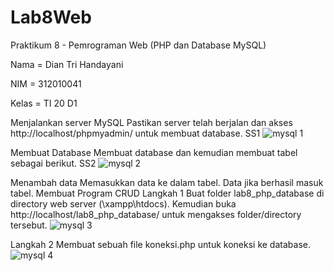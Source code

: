 # Lab8Web
Praktikum 8 - Pemrograman Web (PHP dan Database MySQL)

Nama    = Dian Tri Handayani

NIM     = 312010041

Kelas   = TI 20 D1

Menjalankan server MySQL
Pastikan server telah berjalan dan akses http://localhost/phpmyadmin/ untuk membuat database. SS1
![mysql 1](https://user-images.githubusercontent.com/101880835/170446481-5fce356d-8f0e-4e78-acb9-cd6c3e8a9a21.png)


Membuat Database
Membuat database dan kemudian membuat tabel sebagai berikut. SS2
![mysql 2](https://user-images.githubusercontent.com/101880835/170446509-db938a9c-3d0c-4430-b271-6cdc3caf86ab.png)


Menambah data
Memasukkan data ke dalam tabel.
Data jika berhasil masuk tabel. 
Membuat Program CRUD
Langkah 1
Buat folder lab8_php_database di directory web server (\xampp\htdocs). Kemudian buka http://localhost/lab8_php_database/ untuk mengakses folder/directory tersebut.
![mysql 3](https://user-images.githubusercontent.com/101880835/170446615-fa401248-aa03-4bde-ae5e-c8fad0ef5257.png)


Langkah 2
Membuat sebuah file koneksi.php untuk koneksi ke database.
![mysql 4](https://user-images.githubusercontent.com/101880835/170446642-7975b4ac-cdfa-4360-826d-714996007716.png)
